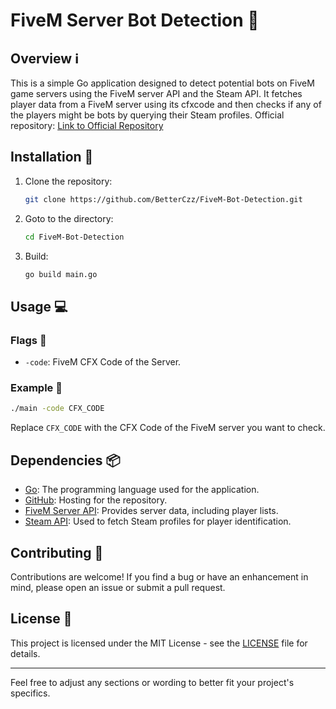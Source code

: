 # FiveM Server Bot Detection 🤖

## Overview ℹ️

This is a simple Go application designed to detect potential bots on FiveM game servers using the FiveM server API and the Steam API. It fetches player data from a FiveM server using its cfxcode and then checks if any of the players might be bots by querying their Steam profiles.
Official repository: [Link to Official Repository](https://github.com/usershhh/FiveM-Bot-Detection/tree/main)

## Installation 🚀

1. Clone the repository:

    ```bash
    git clone https://github.com/BetterCzz/FiveM-Bot-Detection.git
    ```

2. Goto to the directory:

    ```bash
    cd FiveM-Bot-Detection
    ```

3. Build:

    ```bash
    go build main.go
    ```

## Usage 💻

### Flags 🚩

- `-code`: FiveM CFX Code of the Server.

### Example 🌟

```bash
./main -code CFX_CODE
```

Replace `CFX_CODE` with the CFX Code of the FiveM server you want to check.

## Dependencies 📦

- [Go](https://golang.org/): The programming language used for the application.
- [GitHub](https://github.com/): Hosting for the repository.
- [FiveM Server API](https://servers-frontend.fivem.net/api/servers/single): Provides server data, including player lists.
- [Steam API](http://api.steampowered.com): Used to fetch Steam profiles for player identification.

## Contributing 🤝

Contributions are welcome! If you find a bug or have an enhancement in mind, please open an issue or submit a pull request.

## License 📄

This project is licensed under the MIT License - see the [LICENSE](LICENSE) file for details.

---

Feel free to adjust any sections or wording to better fit your project's specifics.

